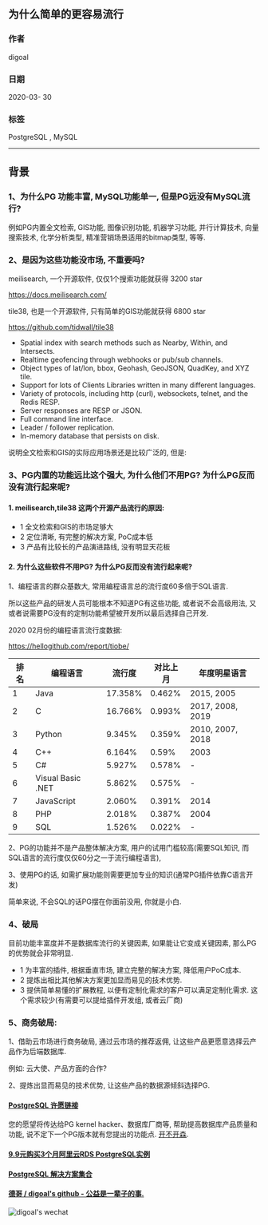 ## 为什么简单的更容易流行  
  
### 作者  
digoal  
  
### 日期  
2020-03- 30 
  
### 标签  
PostgreSQL , MySQL     
  
----  
  
## 背景  
  
### 1、为什么PG 功能丰富, MySQL功能单一, 但是PG远没有MySQL流行?  
  
例如PG内置全文检索, GIS功能, 图像识别功能, 机器学习功能, 并行计算技术, 向量搜索技术, 化学分析类型, 精准营销场景适用的bitmap类型, 等等.   
  
### 2、是因为这些功能没市场, 不重要吗?  
  
meilisearch, 一个开源软件, 仅仅1个搜索功能就获得 3200 star  
  
https://docs.meilisearch.com/   
  
tile38, 也是一个开源软件, 只有简单的GIS功能就获得 6800 star   
  
https://github.com/tidwall/tile38   
  
- Spatial index with search methods such as Nearby, Within, and Intersects.  
- Realtime geofencing through webhooks or pub/sub channels.  
- Object types of lat/lon, bbox, Geohash, GeoJSON, QuadKey, and XYZ tile.  
- Support for lots of Clients Libraries written in many different languages.  
- Variety of protocols, including http (curl), websockets, telnet, and the Redis RESP.  
- Server responses are RESP or JSON.  
- Full command line interface.  
- Leader / follower replication.  
- In-memory database that persists on disk.  
  
说明全文检索和GIS的实际应用场景还是比较广泛的, 但是:   
  
### 3、PG内置的功能远比这个强大, 为什么他们不用PG? 为什么PG反而没有流行起来呢?  
  
#### 1. meilisearch,tile38 这两个开源产品流行的原因:    
  
- 1 全文检索和GIS的市场足够大  
- 2 定位清晰, 有完整的解决方案, PoC成本低  
- 3 产品有比较长的产品演进路线, 没有明显天花板  
  
#### 2. 为什么这些软件不用PG? 为什么PG反而没有流行起来呢?   
  
1、编程语言的群众基数大, 常用编程语言总的流行度60多倍于SQL语言.   
  
所以这些产品的研发人员可能根本不知道PG有这些功能, 或者说不会高级用法, 又或者说需要PG没有的定制功能希望被开发所以最后选择自己开发.   
  
2020 02月份的编程语言流行度数据:   
  
https://hellogithub.com/report/tiobe/  
  
排名 | 编程语言 | 流行度 | 对比上月 | 年度明星语言  
---|---|---|---|---  
1 | 	Java | 	17.358%	 |  0.462%	 | 2015, 2005  
2 | 	C | 	16.766%	 |  0.993%	 | 2017, 2008, 2019  
3 | 	Python | 	9.345%	 |  0.359%	 | 2010, 2007, 2018  
4 | 	C++ | 	6.164%	 |  0.59%	 | 2003  
5 | 	C# | 	5.927%	 |  0.578%	 | -  
6 | 	Visual Basic .NET | 	5.862%	 |  0.575%	 | -  
7 | 	JavaScript | 	2.060%	 |  0.391% | 	2014  
8 | 	PHP | 	2.018%	 |  0.387%	 | 2004  
9 | 	SQL | 	1.526%	 |  0.022% | -  
  
2、PG的功能并不是产品整体解决方案, 用户的试用门槛较高(需要SQL知识, 而SQL语言的流行度仅仅60分之一于流行编程语言),   
  
3、使用PG的话, 如需扩展功能则需要更加专业的知识(通常PG插件依靠C语言开发)   
  
简单来说, 不会SQL的话PG摆在你面前没用, 你就是小白.   
  
### 4、破局  
目前功能丰富度并不是数据库流行的关键因素, 如果能让它变成关键因素, 那么PG的优势就会非常明显.  
  
- 1 为丰富的插件, 根据垂直市场, 建立完整的解决方案, 降低用户PoC成本.   
- 2 提炼出相比其他解决方案更加显而易见的技术优势.  
- 3 提供简单易懂的扩展教程, 以便有定制化需求的客户可以满足定制化需求. 这个需求较少(有需要可以提给插件开发组, 或者云厂商)  
  
### 5、商务破局:  
  
1、借助云市场进行商务破局, 通过云市场的推荐返佣, 让这些产品更愿意选择云产品作为后端数据库.   
  
例如: 云大使、产品方面的合作?  
  
2、提炼出显而易见的技术优势, 让这些产品的数据源倾斜选择PG.   
  
    
  
  
  
  
  
  
  
  
  
  
  
  
  
  
  
  
  
  
  
  
  
  
  
  
  
  
  
  
  
  
  
  
  
  
  
  
  
  
  
  
  
  
  
#### [PostgreSQL 许愿链接](https://github.com/digoal/blog/issues/76 "269ac3d1c492e938c0191101c7238216")
您的愿望将传达给PG kernel hacker、数据库厂商等, 帮助提高数据库产品质量和功能, 说不定下一个PG版本就有您提出的功能点. [开不开森](https://github.com/digoal/blog/issues/76 "269ac3d1c492e938c0191101c7238216").  
  
  
#### [9.9元购买3个月阿里云RDS PostgreSQL实例](https://www.aliyun.com/database/postgresqlactivity "57258f76c37864c6e6d23383d05714ea")
  
  
#### [PostgreSQL 解决方案集合](https://yq.aliyun.com/topic/118 "40cff096e9ed7122c512b35d8561d9c8")
  
  
#### [德哥 / digoal's github - 公益是一辈子的事.](https://github.com/digoal/blog/blob/master/README.md "22709685feb7cab07d30f30387f0a9ae")
  
  
![digoal's wechat](../pic/digoal_weixin.jpg "f7ad92eeba24523fd47a6e1a0e691b59")
  
